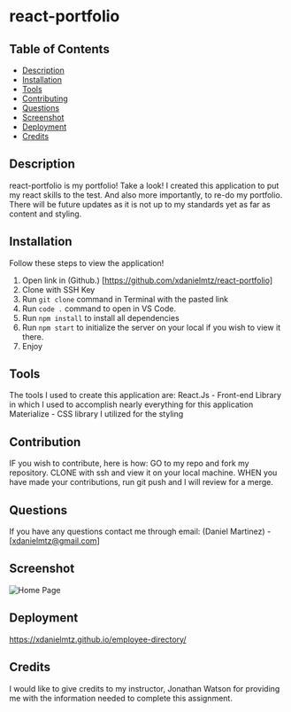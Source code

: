 # react-portfolio


## Table of Contents
* [Description](#description)
* [Installation](#installation)
* [Tools](#Tools)
* [Contributing](#contribution)
* [Questions](#questions)
* [Screenshot](#screenshot)
* [Deployment](#deployment)
* [Credits](#credits)

## Description
react-portfolio is my portfolio! Take a look! I created this application to put my react skills to the test. And also more importantly, to re-do my portfolio. There will be future updates as it is not up to my standards yet as far as content and styling.


## Installation
Follow these steps to view the application!

1. Open link in (Github.) [https://github.com/xdanielmtz/react-portfolio]
2. Clone with SSH Key
3. Run `git clone` command in Terminal with the pasted link
4. Run `code .` command to open in VS Code.
5. Run `npm install` to install all dependencies
6. Run `npm start` to initialize the server on your local if you wish to view it there.
7. Enjoy

## Tools
The tools I used to create this application are: 
React.Js - Front-end Library in which I used to accomplish nearly everything for this application
Materialize - CSS library I utilized for the styling

## Contribution
IF you wish to contribute, here is how:
GO to my repo and fork my repository.
CLONE with ssh and view it on your local machine.
WHEN you have made your contributions, run git push and I will review for a merge.

## Questions
If you have any questions contact me through email:
    (Daniel Martinez) - [xdanielmtz@gmail.com]

## Screenshot
![Home Page](assets/employee-directory-ss.png)

## Deployment
https://xdanielmtz.github.io/employee-directory/
## Credits
I would like to give credits to my instructor, Jonathan Watson for providing me with the information needed to complete this assignment. 